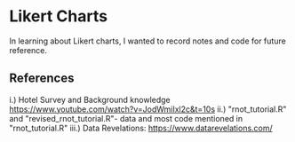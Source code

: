 # Likert Charts
In learning about Likert charts, I wanted to record notes and code for future reference.

## References
i.) Hotel Survey and Background knowledge https://www.youtube.com/watch?v=JodWmiIxl2c&t=10s
ii.) "rnot_tutorial.R" and "revised_rnot_tutorial.R"- data and most code mentioned in "rnot_tutorial.R"
iii.) Data Revelations: https://www.datarevelations.com/
